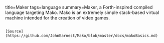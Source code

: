 title=Maker
tags=language
summary=Maker, a Forth-inspired compiled language targeting Mako. Mako is an extremely simple stack-based virtual machine intended for the creation of video games. 
~~~~~~

[Source](https://github.com/JohnEarnest/Mako/blob/master/docs/makoBasics.md)

